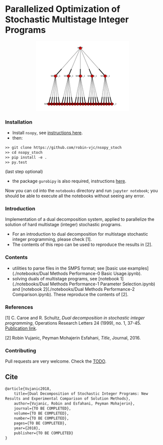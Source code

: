 # Parallelized Optimization of Stochastic Multistage Integer Programs

<p align="center">
  <img src="./notebooks/img/stoch_tree.png" alt="Scenarios Tree" width="60%" href="#"/>
</p>

### Installation

* Install `nsopy`, see [instructions here](https://github.com/robin-vjc/nsopy).
* then:
~~~~
>> git clone https://github.com/robin-vjc/nsopy_stoch
>> cd nsopy_stoch
>> pip install -e .
>> py.test
~~~~
(last step optional)
* the package `gurobipy` is also required, instructions [here](http://www.gurobi.com/documentation/6.5/quickstart_mac/the_gurobi_python_interfac.html).

Now you can cd into the `notebooks` directory and run `jupyter notebook`; you should be able to 
execute all the notebooks without seeing any error.

### Introduction

Implementation of a dual decomposition system, applied to parallelize the solution 
of hard multistage (integer) stochastic programs.

* For an introduction to dual decomposition for multistage stochastic integer programming, 
please check [1].
* The contents of this repo can be used to reproduce the results in [2]. 

### Contents
* utilities to parse files in the SMPS format; see [basic use examples](./notebooks/Dual Methods Performance-0 Basic Usage.ipynb).
* solving duals of multistage programs, see [notebook 1](./notebooks/Dual Methods Performance-1 Parameter Selection.ipynb) and 
[notebook 2](./notebooks/Dual Methods Performance-2 Comparison.ipynb). These reproduce the contents of [2].


### References

[1] C. Caroe and R. Schultz, *Dual decomposition in stochastic integer programming*, Operations
Research Letters 24 (1999), no. 1, 37-45. [Publication link](http://citeseerx.ist.psu.edu/viewdoc/summary?doi=10.1.1.15.5253).

[2] Robin Vujanic, Peyman Mohajerin Esfahani, *Title*, Journal, 2016.

### Contributing

Pull requests are very welcome. Check the [TODO](TODO.txt). 


## Cite

~~~~
@article{Vujanic2018,
	title={Dual Decomposition of Stochastic Integer Programs: New Results and Experimental Comparison of Solution Methods},
	author={Vujanic, Robin and Esfahani, Peyman Mohajerin},
	journal={TO BE COMPLETED},
	volume={TO BE COMPLETED},
	number={TO BE COMPLETED},
	pages={TO BE COMPLETED},
	year={2018},
	publisher={TO BE COMPLETED}
}
~~~~ 